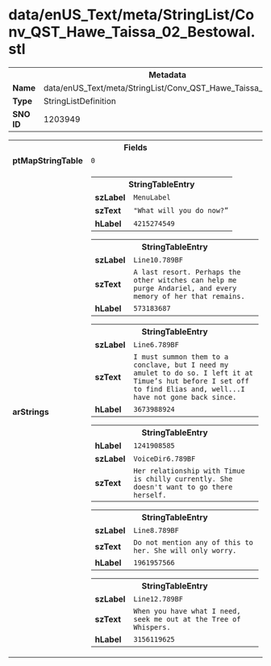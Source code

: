 <h1>data/enUS_Text/meta/StringList/Conv_QST_Hawe_Taissa_02_Bestowal.stl</h1><table><tr><th colspan="100%">Metadata</th></tr><tr><td><b>Name</b></td><td>data/enUS_Text/meta/StringList/Conv_QST_Hawe_Taissa_02_Bestowal.stl</td></tr><tr><td><b>Type</b></td><td>StringListDefinition</td></tr><tr><td><b>SNO ID</b></td><td>1203949</td></tr></table>

<table><tr><th colspan="100%">Fields</th></tr><tr><td><b>ptMapStringTable</b></td><td><code>0</code></td></tr><tr><td><b>arStrings</b></td><td><table><tr><th colspan="100%">StringTableEntry</th></tr><tr><td><b>szLabel</b></td><td><code>MenuLabel</code></td></tr><tr><td><b>szText</b></td><td><code>"What will you do now?”</code></td></tr><tr><td><b>hLabel</b></td><td><code>4215274549</code></td></tr></table>


<table><tr><th colspan="100%">StringTableEntry</th></tr><tr><td><b>szLabel</b></td><td><code>Line10.789BF</code></td></tr><tr><td><b>szText</b></td><td><code>A last resort. Perhaps the other witches can help me purge Andariel, and every memory of her that remains.</code></td></tr><tr><td><b>hLabel</b></td><td><code>573183687</code></td></tr></table>


<table><tr><th colspan="100%">StringTableEntry</th></tr><tr><td><b>szLabel</b></td><td><code>Line6.789BF</code></td></tr><tr><td><b>szText</b></td><td><code>I must summon them to a conclave, but I need my amulet to do so. I left it at Timue’s hut before I set off to find Elias and, well...I have not gone back since.</code></td></tr><tr><td><b>hLabel</b></td><td><code>3673988924</code></td></tr></table>


<table><tr><th colspan="100%">StringTableEntry</th></tr><tr><td><b>hLabel</b></td><td><code>1241908585</code></td></tr><tr><td><b>szLabel</b></td><td><code>VoiceDir6.789BF</code></td></tr><tr><td><b>szText</b></td><td><code>Her relationship with Timue is chilly currently. She doesn't want to go there herself.</code></td></tr></table>


<table><tr><th colspan="100%">StringTableEntry</th></tr><tr><td><b>szLabel</b></td><td><code>Line8.789BF</code></td></tr><tr><td><b>szText</b></td><td><code>Do not mention any of this to her. She will only worry.</code></td></tr><tr><td><b>hLabel</b></td><td><code>1961957566</code></td></tr></table>


<table><tr><th colspan="100%">StringTableEntry</th></tr><tr><td><b>szLabel</b></td><td><code>Line12.789BF</code></td></tr><tr><td><b>szText</b></td><td><code>When you have what I need, seek me out at the Tree of Whispers.</code></td></tr><tr><td><b>hLabel</b></td><td><code>3156119625</code></td></tr></table>


</td></tr></table>

